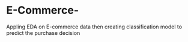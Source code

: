 # E-Commerce-
Appling EDA on E-commerce data then creating classification model to predict the purchase decision 
